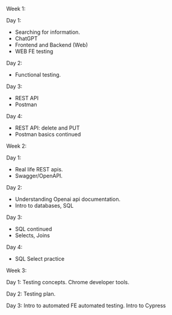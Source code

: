 Week 1:

Day 1:

 - Searching for information.
 - ChatGPT
 - Frontend and Backend (Web)
 - WEB FE testing

Day 2: 
 - Functional testing.

Day 3:
 - REST API
 - Postman

Day 4:
 - REST API: delete and PUT
 - Postman basics continued

Week 2:

Day 1:
 - Real life REST apis.
 - Swagger/OpenAPI.

Day 2:
 - Understanding Openai api documentation.
 - Intro to databases, SQL

Day 3:
 - SQL continued
 - Selects, Joins

Day 4:
 - SQL Select practice

Week 3:

Day 1:
    Testing concepts.
    Chrome developer tools.

Day 2:
    Testing plan.

Day 3:
    Intro to automated FE automated testing.
    Intro to Cypress

